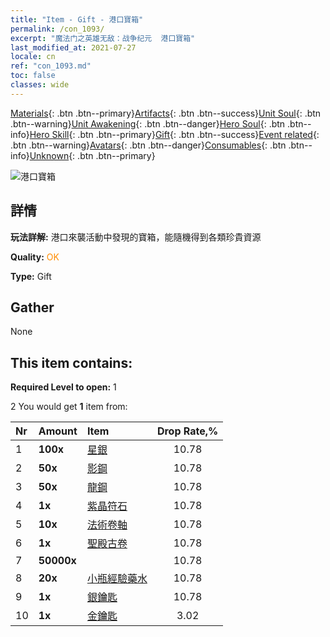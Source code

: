 ```yaml
---
title: "Item - Gift - 港口寶箱"
permalink: /con_1093/
excerpt: "魔法门之英雄无敌：战争纪元  港口寶箱"
last_modified_at: 2021-07-27
locale: cn
ref: "con_1093.md"
toc: false
classes: wide
---
```

 [Materials](/ItemsCN/){: .btn .btn--primary}[Artifacts](/ItemsCN/Artifacts/){: .btn .btn--success}[Unit Soul](/ItemsCN/UnitSoul/){: .btn .btn--warning}[Unit Awakening](/ItemsCN/UnitAwakening/){: .btn .btn--danger}[Hero Soul](/ItemsCN/HeroSoul/){: .btn .btn--info}[Hero Skill](/ItemsCN/HeroSkill/){: .btn .btn--primary}[Gift](/ItemsCN/Gift/){: .btn .btn--success}[Event related](/ItemsCN/Events/){: .btn .btn--warning}[Avatars](/ItemsCN/Avatars/){: .btn .btn--danger}[Consumables](/ItemsCN/Consumables/){: .btn .btn--info}[Unknown](/ItemsCN/Unknown/){: .btn .btn--primary}

 ![港口寶箱](/images/t/i_690021.png)

## 詳情
 **玩法詳解:** 港口來襲活動中發現的寶箱，能隨機得到各類珍貴資源

 **Quality:** <span style="color: #FF8C00">OK</span>

 **Type:** Gift

## Gather

  None

## This item contains:

 **Required Level to open:** 1

 2 You would get **1** item  from:

  | Nr | Amount |     Item    | Drop Rate,% |
  |:---|:-------|:------------|:---------:|
  | 1 |  **100x** | [星銀](/cn/Items/con_882/) | 10.78 | 
  | 2 |  **50x** | [影鋼](/cn/Items/con_881/) | 10.78 | 
  | 3 |  **50x** | [龍鋼](/cn/Items/con_880/) | 10.78 | 
  | 4 |  **1x** | [紫晶符石](/cn/Items/con_720/) | 10.78 | 
  | 5 |  **10x** | [法術卷軸](/cn/Items/con_694/) | 10.78 | 
  | 6 |  **1x** | [聖殿古卷](/cn/Items/con_697/) | 10.78 | 
  | 7 |  **50000x** | <i class="fas fa-coins"/> | 10.78 | 
  | 8 |  **20x** | [小瓶經驗藥水](/cn/Items/con_701/) | 10.78 | 
  | 9 |  **1x** | [銀鑰匙](/cn/Items/con_693/) | 10.78 | 
  | 10 |  **1x** | [金鑰匙](/cn/Items/con_783/) | 3.02 | 
